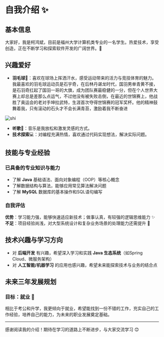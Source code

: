 # 自我介绍 ✨

## 基本信息
大家好，我是柯鸿斌，目前是福州大学计算机类专业的一名学生。热爱技术，享受创造，正在不断学习和探索软件开发的广阔世界。🚀

## 兴趣爱好
- **羽毛球**🏸：喜欢在球场上挥洒汗水，感受运动带来的活力与竞技体育的魅力。我最喜欢的羽毛球运动员是石宇奇，在后林丹谌龙时代，国羽男单青黄不接，是石羽奇扛起了国羽一哥的大旗，成为团队赛最稳健的一分，但在个人世界大赛上却总是差那么点运气，不过他没有被失败击倒，在最近的世锦赛上，他战胜了奥运会的老对手坤拉武特，生涯首次夺得世锦赛的冠军奖杯。他的精神鼓舞着我，只有滚动的石头才不会长满青苔，激励着我不断奋进
  
![shi](https://img2024.cnblogs.com/blog/3705759/202509/3705759-20250929002100833-315093127.jpg)
- **听歌**🎵：音乐是我放松和激发灵感的方式。
- **技术探索**💻：对编程充满热情，喜欢通过代码实现想法，解决实际问题。

## 技能与专业经验

### 已具备的专业知识与能力
- 了解 **Java** 基础语法、面向对象编程（OOP）等核心概念
- 了解数据结构与算法，能够应用常见算法解决问题
- 了解 **MySQL** 数据库的基本操作和SQL语句编写

### 自我评估
**优势**：学习能力强，能够快速适应新技术；做事认真，有较强的逻辑思维能力 ✨  
**不足**：项目经验尚浅，对大型系统设计和复杂业务场景的处理能力还需提升 💪

## 技术兴趣与学习方向
- 对 **后端开发** 有兴趣，希望深入学习和实践 **Java 生态系统**（如Spring Cloud、微服务架构）
- 对 **人工智能/机器学习** 的应用也感兴趣，希望未来能探索技术与业务的结合点

## 未来三年发展规划

### 目标：就业 🎯
相比于考公和升学，我更倾向于就业，希望能找到一份不错的工作，充实自己的工作经验，培养自己的能力，为未来的职业发展奠定基础。

---

感谢阅读我的介绍！期待在学习的道路上不断进步，与大家交流学习 😊
